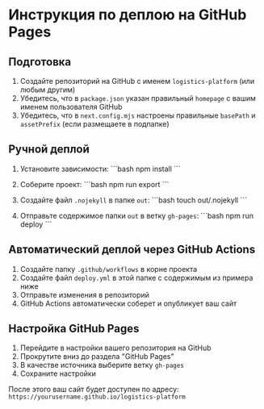 # Инструкция по деплою на GitHub Pages

## Подготовка

1. Создайте репозиторий на GitHub с именем `logistics-platform` (или любым другим)
2. Убедитесь, что в `package.json` указан правильный `homepage` с вашим именем пользователя GitHub
3. Убедитесь, что в `next.config.mjs` настроены правильные `basePath` и `assetPrefix` (если размещаете в подпапке)

## Ручной деплой

1. Установите зависимости:
   \`\`\`bash
   npm install
   \`\`\`

2. Соберите проект:
   \`\`\`bash
   npm run export
   \`\`\`

3. Создайте файл `.nojekyll` в папке `out`:
   \`\`\`bash
   touch out/.nojekyll
   \`\`\`

4. Отправьте содержимое папки `out` в ветку `gh-pages`:
   \`\`\`bash
   npm run deploy
   \`\`\`

## Автоматический деплой через GitHub Actions

1. Создайте папку `.github/workflows` в корне проекта
2. Создайте файл `deploy.yml` в этой папке с содержимым из примера ниже
3. Отправьте изменения в репозиторий
4. GitHub Actions автоматически соберет и опубликует ваш сайт

## Настройка GitHub Pages

1. Перейдите в настройки вашего репозитория на GitHub
2. Прокрутите вниз до раздела "GitHub Pages"
3. В качестве источника выберите ветку `gh-pages`
4. Сохраните настройки

После этого ваш сайт будет доступен по адресу: `https://yourusername.github.io/logistics-platform`
